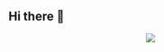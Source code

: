 ## Hi there 👋
<div align="center">
  <img src="https://pokemon-status.vercel.app/?user=MatheusOliveiraR&pokemon=dratini&theme=dratini">
</div>
<!--
**MatheusOliveiraR/MatheusOliveiraR** is a ✨ _special_ ✨ repository because its `README.md` (this file) appears on your GitHub profile.

Here are some ideas to get you started:

- 🔭 I’m currently working on ...
- 🌱 I’m currently learning ...
- 👯 I’m looking to collaborate on ...
- 🤔 I’m looking for help with ...
- 💬 Ask me about ...
- 📫 How to reach me: ...
- 😄 Pronouns: ...
- ⚡ Fun fact: ...
-->
